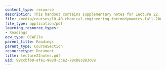 ```yaml
---
content_type: resource
description: This handout contains supplementary notes for Lecture 22.
file: /media/courses/10-40-chemical-engineering-thermodynamics-fall-2003/99ccbfb9afa1988d3ce278c88c883c09_lecture22notes.pdf
file_type: application/pdf
learning_resource_types:
- Readings
ocw_type: OCWFile
parent_title: Readings
parent_type: CourseSection
resourcetype: Document
title: lecture22notes.pdf
uid: 99ccbfb9-afa1-988d-3ce2-78c88c883c09
---
```

